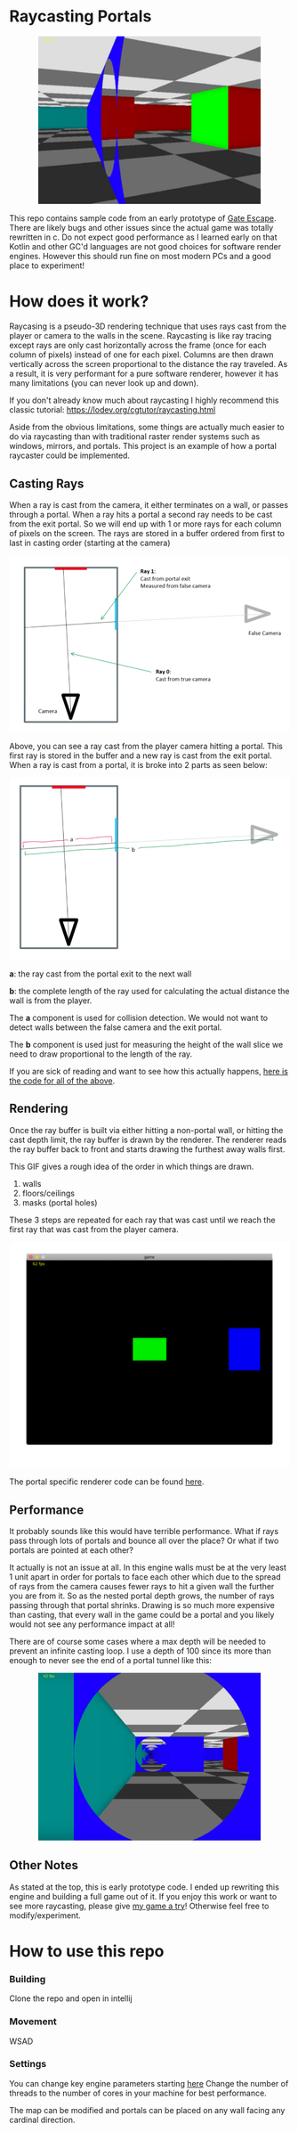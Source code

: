 
# Raycasting Portals

<p align="center">
  <img width=400 src="photos/game1.gif">
</p>

This repo contains sample code from an early prototype of [Gate Escape](https://blog.sb1.io/gateescape/). There are likely bugs and other issues since the actual game was totally rewritten in c. Do not expect good performance as I learned early on that Kotlin and other GC'd languages are not good choices for software render engines. However this should run fine on most modern PCs and a good place to experiment! 

# How does it work?

Raycasing is a pseudo-3D rendering technique that uses rays cast from the player or camera to the walls in the scene. Raycasting is like ray tracing except rays are only cast horizontally across the frame (once for each column of pixels) instead of one for each pixel. Columns are then drawn vertically across the screen proportional to the distance the ray traveled. As a result, it is very performant for a pure software renderer, however it has many limitations (you can never look up and down).

If you don't already know much about raycasting I highly recommend this classic tutorial: https://lodev.org/cgtutor/raycasting.html 

Aside from the obvious limitations, some things are actually much easier to do via raycasting than with traditional raster render systems such as windows, mirrors, and portals. This project is an example of how a portal raycaster could be implemented. 

## Casting Rays 

When a ray is cast from the camera, it either terminates on a wall, or passes through a portal. When a ray hits a portal a second ray needs to be cast from the exit portal. So we will end up with 1 or more rays for each column of pixels on the screen. The rays are stored in a buffer ordered from first to last in casting order (starting at the camera)

<p align="center">
  <img src="photos/diagram0.png">
</p>
Above, you can see a ray cast from the player camera hitting a portal. This first ray is stored in the buffer and a new ray is cast from the exit portal. When a ray is cast from a portal, it is broke into 2 parts as seen below:

<p align="center">
  <img src="photos/diagram1.png">
</p>

**a**: the ray cast from the portal exit to the next wall

**b**: the complete length of the ray used for calculating the actual distance the wall is from the player. 

The **a** component is used for collision detection. We would not want to detect walls between the false camera and the exit portal. 

The **b** component is used just for measuring the height of the wall slice we need to draw proportional to the length of the ray. 

If you are sick of reading and want to see how this actually happens, [here is the code for all of the above](https://github.com/gh123man/Raycaster/blob/master/src/Game.kt#L111).

## Rendering 

Once the ray buffer is built via either hitting a non-portal wall, or hitting the cast depth limit, the ray buffer is drawn by the renderer. The renderer reads the ray buffer back to front and starts drawing the furthest away walls first. 

This GIF gives a rough idea of the order in which things are drawn.

1. walls
2. floors/ceilings 
3. masks (portal holes)

These 3 steps are repeated for each ray that was cast until we reach the first ray that was cast from the player camera.  

<p align="center">
  <img src="photos/renderOrder.gif">
</p>

The portal specific renderer code can be found [here](https://github.com/gh123man/Raycaster/blob/master/src/RenderUtil.kt#L47).

## Performance 

It probably sounds like this would have terrible performance. What if rays pass through lots of portals and bounce all over the place? Or what if two portals are pointed at each other? 

It actually is not an issue at all. In this engine walls must be at the very least 1 unit apart in order for portals to face each other which due to the spread of rays from the camera causes fewer rays to hit a given wall the further you are from it. So as the nested portal depth grows, the number of rays passing through that portal shrinks. Drawing is so much more expensive than casting, that every wall in the game could be a portal and you likely would not see any performance impact at all!

There are of course some cases where a max depth will be needed to prevent an infinite casting loop. I use a depth of 100 since its more than enough to never see the end of a portal tunnel like this:

<p align="center">
  <img width=400 src="photos/game0.gif">
</p>


## Other Notes

As stated at the top, this is early prototype code. I ended up rewriting this engine and building a full game out of it. If you enjoy this work or want to see more raycasting, please give [my game a try](https://blog.sb1.io/gateescape/)! Otherwise feel free to modify/experiment. 

# How to use this repo

### Building
Clone the repo and open in intellij

### Movement
WSAD

### Settings
You can change key engine parameters starting [here](https://github.com/gh123man/Raycaster/blob/master/src/Game.kt#L28)
Change the number of threads to the number of cores in your machine for best performance. 

The map can be modified and portals can be placed on any wall facing any cardinal direction. 